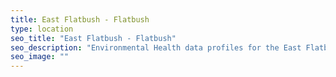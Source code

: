 ```yaml
---
title: East Flatbush - Flatbush
type: location
seo_title: "East Flatbush - Flatbush"
seo_description: "Environmental Health data profiles for the East Flatbush - Flatbush neighborhood of NYC."
seo_image: ""
---
```

